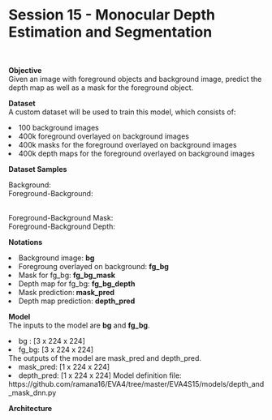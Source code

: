 <h1>Session 15 - Monocular Depth Estimation and Segmentation</h1>
<br>

<b>Objective</b> <br/>
Given an image with foreground objects and background image, predict the depth map as well as a mask for the foreground object.

<b>Dataset</b><br/>
A custom dataset will be used to train this model, which consists of:

<li>100 background images
<li>400k foreground overlayed on background images
<li>400k masks for the foreground overlayed on background images
<li>400k depth maps for the foreground overlayed on background images
  
<b>Dataset Samples</b><br/>

Background: 
<br/>
<img url="https://raw.githubusercontent.com/ramana16/EVA4/master/EVA4S15/images/bg_strip.png"></img>
<br/>
Foreground-Background: 

<br/>
<img url="https://github.com/ramana16/EVA4/tree/master/EVA4S15/images/bg_strip.png?raw=true"></img>
<br/>
Foreground-Background Mask: 

<br/>
<img url="https://github.com/ramana16/EVA4/tree/master/EVA4S15/images/bg_strip.png?raw=true"></img>
<br/>
Foreground-Background Depth: 

<br/>
<img url="https://github.com/ramana16/EVA4/tree/master/EVA4S15/images/bg_strip.png?raw=true"></img>
<br/>

<b>Notations</b>
<li>Background image: <b>bg</b>
<li>Foregroung overlayed on background: <b>fg_bg</b>
<li>Mask for fg_bg: <b>fg_bg_mask</b>
<li>Depth map for fg_bg: <b>fg_bg_depth</b>
<li>Mask prediction:<b> mask_pred</b>
<li>Depth map prediction: <b>depth_pred</b>
  
<b>Model</b>
<br/>
The inputs to the model are <b>bg</b> and <b>fg_bg</b>.

<li>bg : [3 x 224 x 224]
<li>fg_bg: [3 x 224 x 224]
  <br>
The outputs of the model are mask_pred and depth_pred.

<li>mask_pred: [1 x 224 x 224]
<li>depth_pred: [1 x 224 x 224]
Model definition file: https://github.com/ramana16/EVA4/tree/master/EVA4S15/models/depth_and_mask_dnn.py

<b>Architecture</b>
